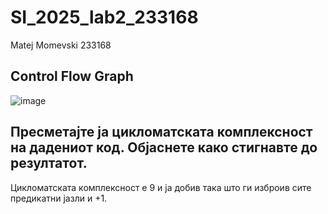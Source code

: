 # SI_2025_lab2_233168
Matej Momevski 233168

## Control Flow Graph
![image](https://github.com/user-attachments/assets/d7f61e5c-d924-471f-aef5-9274c197d772)
## Пресметајте ја цикломатската комплексност на дадениот код. Објаснете како стигнавте до резултатот.
Цикломатската комплексност е 9 и ја добив така што ги изброив сите предикатни јазли и +1.


